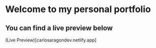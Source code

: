 # Welcome to my personal portfolio

## You can find a live preview below

(Live Preview)[carlosaragondev.netlify.app]
